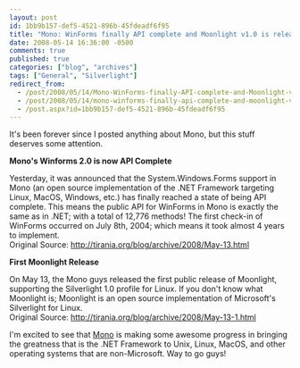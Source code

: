 ```yaml
---
layout: post
id: 1bb9b157-def5-4521-896b-45fdeadf6f95
title: "Mono: WinForms finally API complete and Moonlight v1.0 is released"
date: 2008-05-14 16:36:00 -0500
comments: true
published: true
categories: ["blog", "archives"]
tags: ["General", "Silverlight"]
redirect_from: 
  - /post/2008/05/14/Mono-WinForms-finally-API-complete-and-Moonlight-v10-is-released
  - /post/2008/05/14/mono-winforms-finally-api-complete-and-moonlight-v10-is-released
  - /post.aspx?id=1bb9b157-def5-4521-896b-45fdeadf6f95
---
```

<!-- more -->
<p>It's been forever since I posted anything about Mono, but this stuff deserves some attention. </p> <p><strong>Mono's Winforms 2.0 is now API Complete</strong> </p> <p>Yesterday, it was announced that the System.Windows.Forms support in Mono (an open source implementation of the .NET Framework targeting Linux, MacOS, Windows, etc.) has finally reached a state of being API complete. This means the public API for WinForms in Mono is exactly the same as in .NET; with a total of 12,776 methods! The first check-in of WinForms occurred on July 8th, 2004; which means it took almost 4 years to implement.<br>Original Source: <a href="http://tirania.org/blog/archive/2008/May-13.html">http://tirania.org/blog/archive/2008/May-13.html</a> </p> <p><strong>First Moonlight Release</strong> </p> <p>On May 13, the Mono guys released the first public release of Moonlight, supporting the Silverlight 1.0 profile for Linux. If you don't know what Moonlight is; Moonlight is an open source implementation of Microsoft's Silverlight for Linux.<br>Original Source: <a href="http://tirania.org/blog/archive/2008/May-13-1.html">http://tirania.org/blog/archive/2008/May-13-1.html</a> </p> <p>I'm excited to see that <a href="http://mono-project.com">Mono</a> is making some awesome progress in bringing the greatness that is the .NET Framework to Unix, Linux, MacOS, and other operating systems that are non-Microsoft. Way to go guys! </p>
